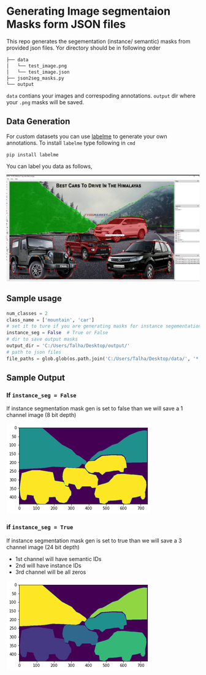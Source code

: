 # Generating Image segmentaion Masks form JSON files

This repo generates the segementation (instance/ semantic) masks from provided json files. Yor directory should be in following order

```
├── data
│   └── test_image.png
│   └── test_image.json
├── json2seg_masks.py
└── output
```

`data` contians your images and correspoding annotations. `output` dir where your `.png` masks will be saved.

## Data Generation

For custom datasets you can use [labelme](https://pypi.org/project/labelme/) to generate your own annotations. To install `labelme` type following in `cmd`

```
pip install labelme
```

You can label you data as follows,

![alt text](https://github.com/Mr-TalhaIlyas/Generating-Image-Segmentation-Masks-form-JSON-files/blob/master/screens/Screenshot%20(173).png)

## Sample usage

```python
num_classes = 2
class_name = ['mountain', 'car']
# set it to ture if you are generating masks for instance segementation.
instance_seg = False  # True or False
# dir to save output masks
output_dir = 'C:/Users/Talha/Desktop/output/'
# path to json files
file_paths = glob.glob(os.path.join('C:/Users/Talha/Desktop/data/', '*.json')) 
```

## Sample Output

### If `instance_seg = False`
If instance segmentation mask gen is set to false than we will save a 1 channel image (8 bit depth)

![alt text](https://github.com/Mr-TalhaIlyas/Generating-Image-Segmentation-Masks-form-JSON-files/blob/master/screens/img1.png)

### if `instance_seg = True`

If instance segmentation mask gen is set to true than we will save a 3 channel image (24 bit depth)
* 1st channel will have semantic IDs
* 2nd will have instance IDs
* 3rd channel will be all zeros

![alt text](https://github.com/Mr-TalhaIlyas/Generating-Image-Segmentation-Masks-form-JSON-files/blob/master/screens/img2.png)
